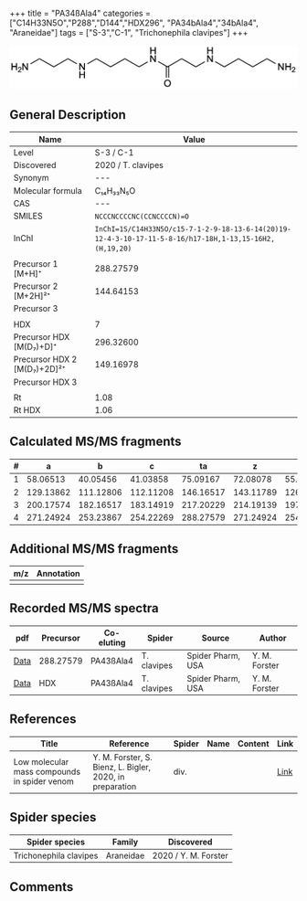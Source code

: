 +++
title = "PA34ßAla4"
categories = ["C14H33N5O","P288","D144","HDX296",
"PA34bAla4","34bAla4",
"Araneidae"]
tags = ["S-3","C-1",
"Trichonephila clavipes"]
+++

![](/img/PA34bAla4.png)

## General Description

| Name                       | Value              |
|----------------------------|--------------------|
| Level                      | S-3 / C-1          |
| Discovered                 | 2020 / T. clavipes |
| Synonym                    | ---                |
| Molecular formula          | C₁₄H₃₃N₅O                   |
| CAS                        | ---                |
| SMILES | `NCCCNCCCCNC(CCNCCCCN)=O`  |
| InChI  | `InChI=1S/C14H33N5O/c15-7-1-2-9-18-13-6-14(20)19-12-4-3-10-17-11-5-8-16/h17-18H,1-13,15-16H2,(H,19,20)`  |
|                            |                    |
| Precursor 1 [M+H]⁺         | 288.27579                   |
| Precursor 2 [M+2H]²⁺       | 144.64153                   |
| Precursor 3                |                    |
|                            |                    |
| HDX                        | 7                   |
| Precursor HDX   [M(D₇)+D]⁺   | 296.32600                   |
| Precursor HDX 2 [M(D₇)+2D]²⁺ | 149.16978                   |
| Precursor HDX 3            |                    |
|                            |                    |
| Rt                         | 1.08                   |
| Rt HDX                     | 1.06                   |

## Calculated MS/MS fragments

| # | a         | b         | c         | ta        | z         | y         | tz        |
|---|-----------|-----------|-----------|-----------|-----------|-----------|-----------|
| 1 | 58.06513 | 40.05456 | 41.03858 | 75.09167 | 72.08078 | 55.05423 | 89.10732 |
| 2 | 129.13862 | 111.12806 | 112.11208 | 146.16517 | 143.11789 | 126.09134 | 160.14444 |
| 3 | 200.17574 | 182.16517 | 183.14919 | 217.20229 | 214.19139 | 197.16484 | 231.21794 |
| 4 | 271.24924 | 253.23867 | 254.22269 | 288.27579 | 271.24924 | 254.22269 | 288.27579 |

## Additional MS/MS fragments

| m/z | Annotation |
|-----|------------|
|     |            |

## Recorded MS/MS spectra

| pdf                                             | Precursor | Co-eluting | Spider      | Source                       | Author        |
|-------------------------------------------------|-----------|------------|-------------|------------------------------|---------------|
| [Data](/pdf/N-clavipes/288_PA34bAla4_PA43bAla4_Nc.pdf) | 288.27579 | PA43ßAla4          | T. clavipes | Spider Pharm, USA | Y. M. Forster |
| [Data](/pdf/N-clavipes/288_PA34bAla4_PA43bAla4_Nc_HDX.pdf) | HDX | PA43ßAla4          | T. clavipes | Spider Pharm, USA | Y. M. Forster |


## References

| Title | Reference | Spider | Name | Content | Link |
|-------|-----------|--------|------|---------|------|
| Low molecular mass compounds in spider venom      | Y. M. Forster, S. Bienz, L. Bigler, 2020, in preparation          | div.       |   |   | [Link](unknown) |

## Spider species

| Spider species     | Family     | Discovered           |
|--------------------|------------|----------------------|
| Trichonephila clavipes | Araneidae | 2020 / Y. M. Forster |


## Comments